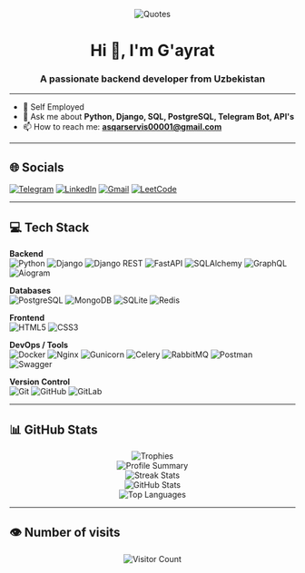 <p align="center">
  <img src="https://quotes-github-readme.vercel.app/api?type=horizontal&theme=radical&layout=compact" alt="Quotes">
</p>

<h1 align="center">Hi 👋, I'm G'ayrat</h1>
<h3 align="center">A passionate backend developer from Uzbekistan</h3>

---

- 🔭 Self Employed  
- 💬 Ask me about **Python, Django, SQL, PostgreSQL, Telegram Bot, API's**  
- 📫 How to reach me: [**asqarservis00001@gmail.com**](mailto:asqarservis00001@gmail.com)

---

## 🌐 Socials

[![Telegram](https://img.shields.io/badge/Telegram-%231DA1F2.svg?logo=telegram&logoColor=white)](https://t.me/DevOpsPy1)
[![LinkedIn](https://img.shields.io/badge/LinkedIn-%230077B5.svg?logo=linkedin&logoColor=white)](https://www.linkedin.com/in/xojaxonov-g-ayrat-0302a7335/)
[![Gmail](https://img.shields.io/badge/Gmail-D14836?logo=gmail&logoColor=white)](mailto:asqarservis00001@gmail.com)
[![LeetCode](https://img.shields.io/badge/LeetCode-%23FFA116.svg?logo=leetcode&logoColor=white)](https://leetcode.com/u/Xojaxonov_vv/)

---

## 💻 Tech Stack

**Backend**  
![Python](https://img.shields.io/badge/Python-3670A0?style=flat&logo=python&logoColor=ffdd54)
![Django](https://img.shields.io/badge/Django-092E20?style=flat&logo=django&logoColor=white)
![Django REST](https://img.shields.io/badge/Django%20REST-ff1709?style=flat&logo=django&logoColor=white)
![FastAPI](https://img.shields.io/badge/FastAPI-005571?style=flat&logo=fastapi)
![SQLAlchemy](https://img.shields.io/badge/SQLAlchemy-E95420?style=flat&logo=SQLAlchemy)
![GraphQL](https://img.shields.io/badge/GraphQL-E10098?style=flat&logo=graphql&logoColor=white)
![Aiogram](https://img.shields.io/badge/Aiogram-v3.x-blue?style=flat&logo=telegram&logoColor=white)

**Databases**  
![PostgreSQL](https://img.shields.io/badge/PostgreSQL-336791?style=flat&logo=postgresql&logoColor=white)
![MongoDB](https://img.shields.io/badge/MongoDB-47A248?style=flat&logo=mongodb&logoColor=white)
![SQLite](https://img.shields.io/badge/SQLite-003B57?style=flat&logo=sqlite&logoColor=white)
![Redis](https://img.shields.io/badge/Redis-DC382D?style=flat&logo=redis&logoColor=white)

**Frontend**  
![HTML5](https://img.shields.io/badge/HTML5-E34F26?style=flat&logo=html5&logoColor=white)
![CSS3](https://img.shields.io/badge/CSS3-1572B6?style=flat&logo=css3&logoColor=white)

**DevOps / Tools**  
![Docker](https://img.shields.io/badge/Docker-2496ED?style=flat&logo=docker&logoColor=white)
![Nginx](https://img.shields.io/badge/Nginx-009639?style=flat&logo=nginx&logoColor=white)
![Gunicorn](https://img.shields.io/badge/Gunicorn-298729?style=flat&logo=gunicorn&logoColor=white)
![Celery](https://img.shields.io/badge/Celery-37814A?style=flat&logo=celery&logoColor=white)
![RabbitMQ](https://img.shields.io/badge/RabbitMQ-FF6600?style=flat&logo=rabbitmq&logoColor=white)
![Postman](https://img.shields.io/badge/Postman-FF6C37?style=flat&logo=postman&logoColor=white)
![Swagger](https://img.shields.io/badge/Swagger-85EA2D?style=flat&logo=swagger&logoColor=black)

**Version Control**  
![Git](https://img.shields.io/badge/Git-F05032?style=flat&logo=git&logoColor=white)
![GitHub](https://img.shields.io/badge/GitHub-181717?style=flat&logo=github&logoColor=white)
![GitLab](https://img.shields.io/badge/GitLab%20CI/CD-181717?style=flat&logo=gitlab&logoColor=white)

---

## 📊 GitHub Stats

<p align="center">
  <img src="https://github-profile-trophy.vercel.app/?username=XojaxonovPY&theme=radical" alt="Trophies">
  <br/>
  <img src="https://github-profile-summary-cards.vercel.app/api/cards/profile-details?username=XojaxonovPY&theme=tokyonight" alt="Profile Summary">
  <br/>
  <img src="https://github-readme-streak-stats.herokuapp.com/?usename=XojaxonovPY&theme=tokyonight&hide_border=true" alt="Streak Stats">
  <br/>
  <img src="https://github-readme-stats.vercel.app/api?username=XojaxonovPY&theme=tokyonight&hide_border=true&include_all_commits=true&count_private=true" alt="GitHub Stats">
  <br/>
  <img src="https://github-readme-stats.vercel.app/api/top-langs/?username=XojaxonovPY&theme=tokyonight&hide_border=true&layout=compact" alt="Top Languages">
</p>

---

## 👁️ Number of visits
<p align="center">
   <img src="https://profile-counter.glitch.me/XojaxonovPY/count.svg" alt="Visitor Count"/>
</p>
